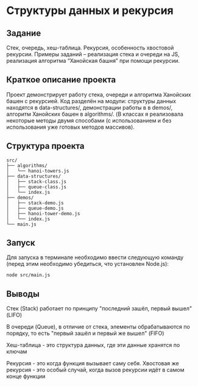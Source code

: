 # Структуры данных и рекурсия

## Задание

Стек, очередь, хеш-таблица. Рекурсия, особенность хвостовой рекурсии.
Примеры заданий – реализация стека и очереди на JS, реализация алгоритма “Ханойская башня” при помощи рекурсии.

## Краткое описание проекта

Проект демонстрирует работу стека, очереди и алгоритма Ханойских башен с рекурсией. Код разделён на модули: структуры данных находятся в data-structures/, демонстрации работы в в demos/, алгоритм Ханойских башен в algorithms/. (В классах я реализовала некоторые методы двумя способами (с использованием и без использования уже готовых методов массивов).

## Структура проекта

```text
src/
├── algorithms/
│   └── hanoi-towers.js
├── data-structures/
│   ├── stack-class.js
│   ├── queue-class.js
│   └── index.js
├── demos/
│   ├── stack-demo.js
│   ├── queue-demo.js
│   ├── hanoi-tower-demo.js
│   └── index.js
└── main.js
```

## Запуск

Для запуска в терминале необходимо ввести следующую команду (перед этим необходимо убедиться, что установлен Node.js):

```
node src/main.js
```

## Выводы

Стек (Stack) работает по принципу "последний зашёл, первый вышел" (LIFO)

В очереди (Queue), в отличие от стека, элементы обрабатываются по порядку, то есть "первый зашёл и первый же вышел" (FIFO)

Хеш-таблица - это структура данных, где эти данные хранятся по ключам

Рекурсия - это когда функция вызывает саму себя. Хвостовая же рекурсия - это особый случай, когда вызов рекурсии идёт в самом конце функции

